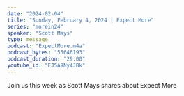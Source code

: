 ```yaml
---
date: "2024-02-04"
title: "Sunday, February 4, 2024 | Expect More"
series: "morein24"
speaker: "Scott Mays"
type: message
podcast: "ExpectMore.m4a"
podcast_bytes: "55646193"
podcast_duration: "29:00"
youtube_id: "EJ5A9Ny4JBk"
---
```

Join us this week as Scott Mays shares about Expect More

